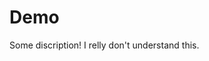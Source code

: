 # Demo

Some discription!
I relly don't understand this.

## 
<!-- C:\Users\HP\Documents\demo-repo -->